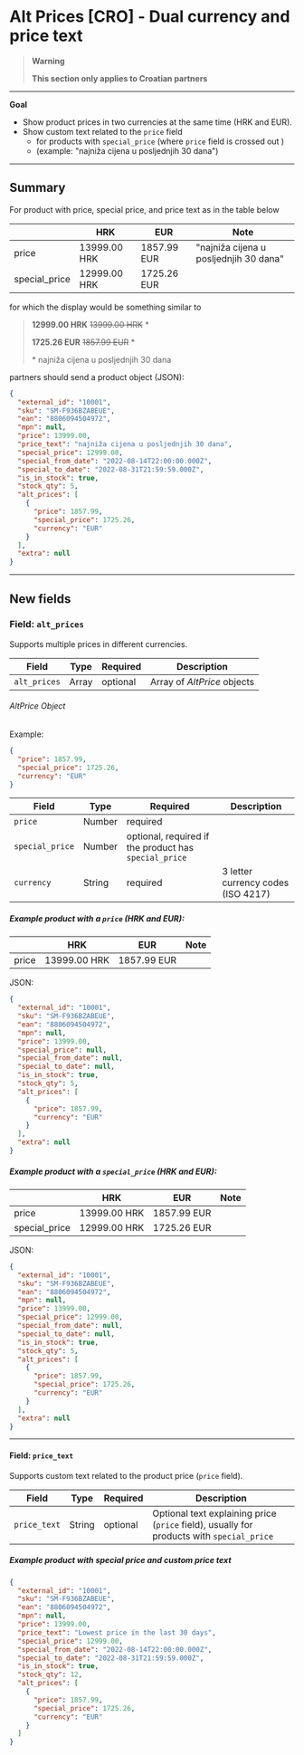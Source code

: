 
# Alt Prices [CRO] - Dual currency and price text

> **Warning**
>
> **This section only applies to Croatian partners**

---
**Goal**

- Show product prices in two currencies at the same time (HRK and EUR).
- Show custom text related to the `price` field
  - for products with `special_price` (where `price` field is crossed out )
  - (example: "najniža cijena u posljednjih 30 dana")

---

## Summary

For product with price, special price, and price text as in the table below

|  | HRK | EUR | Note |
| --- | --- | --- | --- |
| price | 13999.00 HRK | 1857.99 EUR | "najniža cijena u posljednjih 30 dana" |
| special_price | 12999.00 HRK | 1725.26 EUR |  |

for which the display would be something similar to

> **12999.00 HRK** ~~13999.00 HRK~~ \*
>
> **1725.26 EUR** ~~1857.99 EUR~~ \*
>
> \* najniža cijena u posljednjih 30 dana

partners should send a product object (JSON):
```json
{
  "external_id": "10001",
  "sku": "SM-F936BZABEUE",
  "ean": "8806094504972",
  "mpn": null,
  "price": 13999.00,
  "price_text": "najniža cijena u posljednjih 30 dana",
  "special_price": 12999.00,
  "special_from_date": "2022-08-14T22:00:00.000Z",
  "special_to_date": "2022-08-31T21:59:59.000Z",
  "is_in_stock": true,
  "stock_qty": 5,
  "alt_prices": [
    {
      "price": 1857.99,
      "special_price": 1725.26,
      "currency": "EUR"
    }
  ],
  "extra": null
}
```

---

## New fields


### Field: `alt_prices`

Supports multiple prices in different currencies.

| Field | Type | Required | Description |
| --- | --- | --- | --- |
| `alt_prices` | Array | optional | Array of _AltPrice_ objects |

###### AltPrice Object

Example:
```json
{
  "price": 1857.99,
  "special_price": 1725.26,
  "currency": "EUR"
}
```

| Field | Type | Required | Description |
| --- | --- | --- | --- |
| `price` | Number | required |  |
| `special_price` | Number | optional, required if the product has `special_price` |  |
| `currency` | String | required | 3 letter currency codes (ISO 4217) |


##### Example product with a `price` (HRK and EUR):

|  | HRK | EUR | Note |
| --- | --- | --- | --- |
| price | 13999.00 HRK | 1857.99 EUR |  |

JSON:
```json
{
  "external_id": "10001",
  "sku": "SM-F936BZABEUE",
  "ean": "8806094504972",
  "mpn": null,
  "price": 13999.00,
  "special_price": null,
  "special_from_date": null,
  "special_to_date": null,
  "is_in_stock": true,
  "stock_qty": 5,
  "alt_prices": [
    {
      "price": 1857.99,
      "currency": "EUR"
    }
  ],
  "extra": null
}
```

##### Example product with a `special_price` (HRK and EUR):

|  | HRK | EUR | Note |
| --- | --- | --- | --- |
| price | 13999.00 HRK | 1857.99 EUR |  |
| special_price | 12999.00 HRK | 1725.26 EUR |  |

JSON:
```json
{
  "external_id": "10001",
  "sku": "SM-F936BZABEUE",
  "ean": "8806094504972",
  "mpn": null,
  "price": 13999.00,
  "special_price": 12999.00,
  "special_from_date": null,
  "special_to_date": null,
  "is_in_stock": true,
  "stock_qty": 5,
  "alt_prices": [
    {
      "price": 1857.99,
      "special_price": 1725.26,
      "currency": "EUR"
    }
  ],
  "extra": null
}
```

---

#### Field: `price_text`

Supports custom text related to the product price (`price` field).


| Field | Type | Required | Description |
| --- | --- | --- | --- |
| `price_text` | String | optional | Optional text explaining price (`price` field), usually for products with `special_price`  |


##### Example product with special price and custom price text

```json
{
  "external_id": "10001",
  "sku": "SM-F936BZABEUE",
  "ean": "8806094504972",
  "mpn": null,
  "price": 13999.00,
  "price_text": "Lowest price in the last 30 days",
  "special_price": 12999.00,
  "special_from_date": "2022-08-14T22:00:00.000Z",
  "special_to_date": "2022-08-31T21:59:59.000Z",
  "is_in_stock": true,
  "stock_qty": 12,
  "alt_prices": [
    {
      "price": 1857.99,
      "special_price": 1725.26,
      "currency": "EUR"
    }
  ]
}
```
